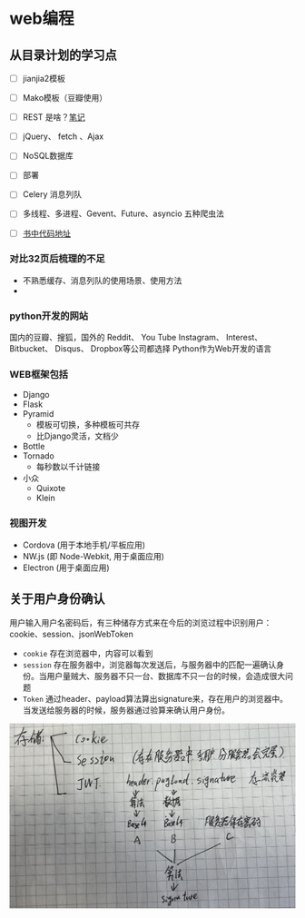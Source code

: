 # web编程

## 从目录计划的学习点

- [ ] jianjia2模板

- [ ] Mako模板（豆瓣使用）
- [ ] REST 是啥？[笔记](./REST.md)
- [ ] jQuery、 fetch 、Ajax
- [ ] NoSQL数据库
- [ ] 部署
- [ ] Celery 消息列队
- [ ] 多线程、多进程、Gevent、Future、asyncio 五种爬虫法
- [ ] [书中代码地址](https://github.com/dongweiming/web_develop)

### 对比32页后梳理的不足

- 不熟悉缓存、消息列队的使用场景、使用方法
- 

### python开发的网站

国内的豆瓣、搜狐，国外的 Reddit、 You Tube Instagram、 Interest、 Bitbucket、 Disqus、 Dropbox等公司都选择 Python作为Web开发的语言                                

### WEB框架包括

- Django
- Flask
- Pyramid
  - 模板可切换，多种模板可共存
  - 比Django灵活，文档少
- Bottle
- Tornado
  - 每秒数以千计链接
- 小众
  - Quixote
  - Klein

### 视图开发

- Cordova (⽤于本地⼿机/平板应⽤)
- NW.js (即 Node-Webkit, ⽤于桌⾯应⽤)
- Electron (⽤于桌⾯应⽤)

## 关于用户身份确认

用户输入用户名密码后，有三种储存方式来在今后的浏览过程中识别用户：cookie、session、jsonWebToken

- `cookie` 存在浏览器中，内容可以看到
- `session` 存在服务器中，浏览器每次发送后，与服务器中的匹配一遍确认身份。当用户量贼大、服务器不只一台、数据库不只一台的时候，会造成很大问题
- `Token` 通过header、payload算法算出signature来，存在用户的浏览器中。当发送给服务器的时候，服务器通过验算来确认用户身份。

<img src="./笔记素材图/image-20220906143647567.png" alt="image-20220906143647567" style="zoom:80%;" />